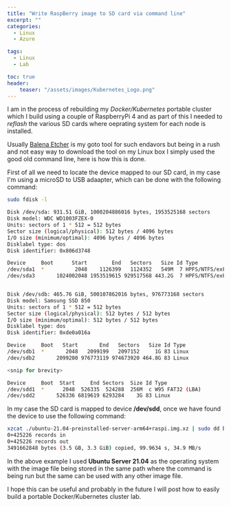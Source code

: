 ```yaml
---
title: "Write RaspBerry image to SD card via command line"
excerpt: ""
categories:
  - Linux
  - Azure

tags:
  - Linux
  - Lab

toc: true
header:
    teaser: "/assets/images/Kubernetes_Logo.png"
---
```


I am in the process of rebuilding my *Docker/Kubernetes* portable cluster which I build using a couple of RaspberryPi 4 and as part of this I needed to *reflash* the various SD cards where oeprating system for each node is installed.

Usually [Balena Etcher](https://www.balena.io/etcher/) is my goto tool for such endavors but being in a rush and not easy way to download the tool on my Linux box I simply used the good old command line, here is how this is done.

First of all we need to locate the device mapped to our SD card, in my case I'm using a microSD to USB adaapter, which can be done with the following command:

```bash
sudo fdisk -l

Disk /dev/sda: 931.51 GiB, 1000204886016 bytes, 1953525168 sectors
Disk model: WDC WD1003FZEX-0
Units: sectors of 1 * 512 = 512 bytes
Sector size (logical/physical): 512 bytes / 4096 bytes
I/O size (minimum/optimal): 4096 bytes / 4096 bytes
Disklabel type: dos
Disk identifier: 0x806d3748

Device     Boot      Start        End   Sectors   Size Id Type
/dev/sda1  *          2048    1126399   1124352   549M  7 HPFS/NTFS/exFAT
/dev/sda3       1024002048 1953519615 929517568 443.2G  7 HPFS/NTFS/exFAT


Disk /dev/sdb: 465.76 GiB, 500107862016 bytes, 976773168 sectors
Disk model: Samsung SSD 850 
Units: sectors of 1 * 512 = 512 bytes
Sector size (logical/physical): 512 bytes / 512 bytes
I/O size (minimum/optimal): 512 bytes / 512 bytes
Disklabel type: dos
Disk identifier: 0xde0a016a

Device     Boot   Start       End   Sectors   Size Id Type
/dev/sdb1  *       2048   2099199   2097152     1G 83 Linux
/dev/sdb2       2099200 976773119 974673920 464.8G 83 Linux

<snip for brevity>

Device     Boot  Start     End Sectors  Size Id Type
/dev/sdd1  *      2048  526335  524288  256M  c W95 FAT32 (LBA)
/dev/sdd2       526336 6819619 6293284    3G 83 Linux
```

In my case the SD card is mapped to device **/dev/sdd**, once we have found the device to use the following command:

```bash
xzcat ./ubuntu-21.04-preinstalled-server-arm64+raspi.img.xz | sudo dd bs=4M of=/dev/sdd conv=fsync
0+425226 records in
0+425226 records out
3491662848 bytes (3.5 GB, 3.3 GiB) copied, 99.9634 s, 34.9 MB/s
```

In the above example I used **Ubuntu Server 21.04** as the operating system with the image file being stored in the same path where the command is being run but the same can be used with any other image file.

I hope this can be useful and probably in the future I will post how to easily build a portable Docker/Kubernetes cluster lab.